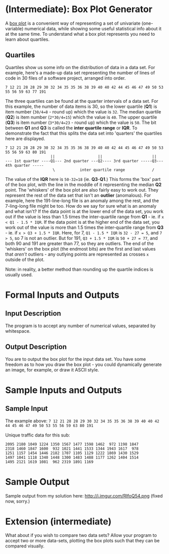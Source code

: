 # [](#IntermediateIcon) **(Intermediate)**: Box Plot Generator

A [box plot](http://en.wikipedia.org/wiki/Box_plot) is a convenient way of representing a set of univariate (one-variable) numerical data, while showing some useful statistical info about it at the same time. To understand what a box plot represents you need to learn about quartiles.

## Quartiles

Quartiles show us some info on the distribution of data in a data set. For example, here's a made-up data set representing the number of lines of code in 30 files of a software project, arranged into order.

    7 12 21 28 28 29 30 32 34 35 35 36 38 39 40 40 42 44 45 46 47 49 50 53 55 56 59 63 77 191

The three quartiles can be found at the quarter intervals of a data set. For this example, the number of data items is 30, so the lower quartile (**Q1**) is item number (`30/4=8` - round up) which the value is `32`. The median quartile (**Q2**) is item number (`2*30/4=15`) which the value is `40`. The upper quartile (**Q3**) is item number (`3*30/4=23` - round up) which the value is `50`. The bit between **Q1** and **Q3** is called the **inter quartile range** or **IQR**. To demonstrate the fact that this splits the data set into 'quarters' the quartiles here are displayed.

    7 12 21 28 28 29 30 32 34 35 35 36 38 39 40 40 42 44 45 46 47 49 50 53 55 56 59 63 80 191
                        ||                   ||                      ||
    --- 1st quarter ----Q1--- 2nd quarter ---Q2---- 3rd quarter -----Q3--- 4th quarter -----
                         \           inter quartile range            /

The value of the **IQR** here is `50-32=18` (ie. **Q3**-**Q1**.) This forms the 'box' part of the box plot, with the line in the moddle of it representing the median **Q2** point. The 'whiskers' of the box plot are also fairly easy to work out. They represent the rest of the data set that isn't an **outlier** (anomalous). For example, here the 191-line-long file is an anomaly among the rest, and the 7-ling-long file might be too. How do we say for sure what is an anomaly and what isn't? If the data point is at the lower end of the data set, you work out if the value is less than 1.5 times the inter-quartile range from **Q1** - ie. if `x < Q1 - 1.5 * IQR`. If the data point is at the higher end of the data set, you work out of the value is more than 1.5 times the inter-quartile range from **Q3** - ie. if `x > Q3 + 1.5 * IQR`. Here, for 7, `Q1 - 1.5 * IQR` is `32 - 27 = 5`, and `7 > 5`, so 7 is not an outlier. But for 191, `Q3 + 1.5 * IQR` is `50 + 27 = 77`, and both 90 and 191 are greater than 77, so they are outliers. The end of the 'whiskers' on the box plot (the endmost bits) are the first and last values that *aren't* outliers - any outlying points are represented as crosses `x` outside of the plot.

Note: in reality, a better method than rounding up the quartile indices is usually used.

# Formal Inputs and Outputs

## Input Description

The program is to accept any number of numerical values, separated by whitespace.

## Output Description

You are to output the box plot for the input data set. You have some freedom as to how you draw the box plot - you could dynamically generate an image, for example, or draw it ASCII style.

# Sample Inputs and Outputs

## Sample Input

The example above: `7 12 21 28 28 29 30 32 34 35 35 36 38 39 40 40 42 44 45 46 47 49 50 53 55 56 59 63 80 191`

Unique traffic data for this sub:

    2095 2180 1049 1224 1350 1567 1477 1598 1462  972 1198 1847
    2318 1460 1847 1600  932 1021 1441 1533 1344 1943 1617  978
    1251 1157 1454 1446 2182 1707 1105 1129 1222 1869 1430 1529
    1497 1041 1118 1340 1448 1300 1483 1488 1177 1262 1404 1514
    1495 2121 1619 1081  962 2319 1891 1169

# Sample Output

Sample output from my solution here: http://i.imgur.com/RIfoQ54.png (fixed now, sorry.)

# Extension (intermediate)

What about if you wish to compare two data sets? Allow your program to accept two or more data-sets, plotting the box plots such that they can be compared visually.